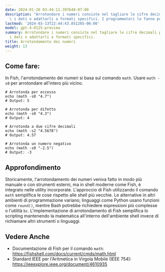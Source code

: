 ```yaml
---
date: 2024-01-26 03:44:11.397648-07:00
description: "Arrotondare i numeri consiste nel tagliare le cifre decimali per semplificare\
  \ i dati o adattarli a formati specifici. I programmatori lo fanno per\u2026"
lastmod: '2024-03-13T22:44:43.851265-06:00'
model: gpt-4-0125-preview
summary: Arrotondare i numeri consiste nel tagliare le cifre decimali per semplificare
  i dati o adattarli a formati specifici.
title: Arrotondamento dei numeri
weight: 13
---
```


## Come fare:
In Fish, l'arrotondamento dei numeri si basa sul comando `math`. Usare `math -s0` per arrotondare all'intero più vicino.

```fish
# Arrotonda per eccesso
echo (math -s0 "4.7")
# Output: 5

# Arrotonda per difetto
echo (math -s0 "4.3")
# Output: 4

# Arrotonda a due cifre decimali
echo (math -s2 "4.5678")
# Output: 4.57

# Arrotonda un numero negativo
echo (math -s0 "-2.5")
# Output: -3
```

## Approfondimento
Storicamente, l'arrotondamento dei numeri veniva fatto in modo più manuale o con strumenti esterni, ma in shell moderne come Fish, è integrato nelle utility incorporate. L'approccio di Fish utilizzando il comando `math` semplifica le cose rispetto alle shell più vecchie. Le alternative in altri ambienti di programmazione variano; linguaggi come Python usano funzioni come `round()`, mentre Bash potrebbe richiedere espressioni più complesse o l'utilità `bc`. L'implementazione di arrotondamento di Fish semplifica lo scripting mantenendo la matematica all'interno dell'ambiente shell invece di richiamare altri strumenti o linguaggi.

## Vedere Anche
- Documentazione di Fish per il comando `math`: https://fishshell.com/docs/current/cmds/math.html
- Standard IEEE per l'Aritmetica in Virgola Mobile (IEEE 754): https://ieeexplore.ieee.org/document/4610935
